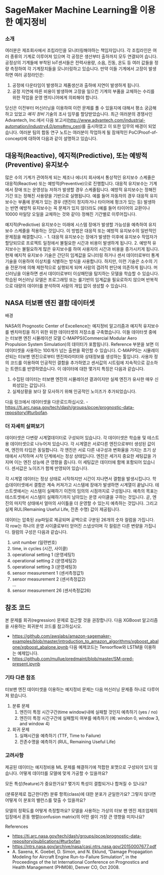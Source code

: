 # SageMaker Machine Learning을 이용한 예지정비

### 소개

여러분은 제조회사에서 조립라인을 모니터링해야하는 책임자입니다. 각 조립라인은 여러 종류의 기계로 이루어져 있으며 각 공정은 생산부터 출하까지 모두 연결되어 습니다. 공정상의 기계들에 부착된 IoT센서들은 전력사용량, 소음, 진동, 온도 등 여러 값들을 정량 측정하여 각 기계장치들을 모니터링하고 있습니다. 만약 이들 기계에서 고장이 발생하면 여러 공정라인은:

1. 공정에 다운타임이 발생하고 제품생산과 출하에 지연이 발생하게 됩니다.
1. 공정 지연에 따른 비용이 발생하며 고장을 일으킨 기계의 부품을 교체하는 수리를 위한 작업을 운영 엔지니어에게 의뢰해야 합니다.

당신은 이전부터 머신러닝을 이용하여 이런 문제를 풀 수 있을지에 대해서 평소 궁금해하고 있었고 *예지 정비* 기술의 조사 임무를 할당받았습니다. 최근 여러분의 경쟁사인 Advantech, Inc.에서 다음 보고서(http://www.advantech.com/industrial-automation/industry4.0/pms#my_cen)를 출시하였고 이 또한 임무의 배경이 되었습니다. 여러분 팀의 합동 연구 노트는 여러분이 작업하게 될 잠재적인 PoC(Proof-of-concept)에 대하여 다음과 같이 설명하고 있습니다.

## 대응적(Reactive), 에지적(Predictive), 또는 예방적(Preventive) 유지보수

많은 수의 기계가 관여하게 되는 제조나 에너지 회사에서 통상적인 유지보수 스케줄은 대응적(Reactive) 또는 예방적(Preventive)으로 진행합니다. 대응적 유지보수는 기계에서 장애 또는 운영성능 저하가 발생할 경우 스케줄됩니다. 예방적 유지보수는 정해진 기간 또는 정해진 사용량을 기반으로 실행됩니다. 예를 들어 자동차의 경우 대응적 유지보수는 부품에 문제가 있는 경우 (엔진이 정지하거나 타이어에 펑크가 있는 등) 발생하는 반면 예방적 유지보수는 꼭 문제가 있지 않더라도 (예를 들어 타이어의 교환이나 10000 마일당 오일을 교체하는 것와 같이) 정해진 기간별로 이루어집니다. 

예지적(Predictive) 유지보수는 미래에 시스템 장애가 발생할 가능성을 예측하여 유지보수 스케줄을 적용하는 것입니다. 이 방법은 대응적 또는 예방적 유지보수의 일반적인 문제점을 해결합니다. - 1. 대응적 유지보수는 장애가 발생한 이후에 유지보수 작업자가 할당되므로 프로젝트 일정에서 불필요한 시간과 비용이 발생하게 됩니다. 2. 예방적 유지보수는 불필요하게 많은 유지보수를 하여 사용자의 시간과 비용을 증가시키게 됩니다. 현재 예지적 유지보수 기술은 간단히 임계값을 모니터링 하거나 센서 데이터로부터 통계 기술을 이용하여 이상치를 식별하는 방식을 사용합니다. 하지만, 이런 기술은 소수의 기술 전문가에 의해 제한적으로 실행되게 되며 사람의 갭려적 판단에 의존하게 됩니다. 머신러닝을 이용하면 센서 데이터로부터 이상패턴을 탐지하는 모델을 학습할 수 있습니다. 학습된 머신러닝 모델은 프로그래밍 또는 룰기반의 임계값을 필요로하지 않으며 반복적으로 대량의 데이터를 분석하여 사람의 개입 없이 생성할 수 있습니다.

## NASA 터보팬 엔진 결함 데이터셋

배경

NASA의 Prognostic Center of Excellence는 예지정비 알고리즘과 예지적 유지보수를 벤치마킹을 하기 위한 위한 데이터셋의 저장소를 구축했습니다. 이들 데이터셋 중에는 터보팬 엔진 시뮬레이션 모델 C-MAPPS(Commercial Modular Aero Propulsion System Simulation)의 데이터가 포함됩니다. Reference 부분을 보면 이 데이터셋을 사용하는 100개가 넘는 출판을 확인할 수 있습니다. C-MAPPS는 시뮬레이션되는 터보팬 엔진으로부터 엔진파라미터와 상태정보를 생성하는 툴입니다. 사용자 정의 코드를 이용하여 인공적인 결함을 추가하였고 센서값의 시트림에 지속적으로 감소하는 트랜드를 반영하였습니다. 이 데이터에 대한 몇가지 특징은 다음과 같습니다.

1. 수집된 데이터는 터보팬 엔진의 시뮬레이션 결과이지만 실제 엔진가 유사한 매우 신뢰성있는 값입니다.
1. 실제상황을 보다 잘 모사하기 위해 인공적인 노이즈가 추가되었습니다.

다음 링크에서 데이터셋을 다운로드하십시오. - https://ti.arc.nasa.gov/tech/dash/groups/pcoe/prognostic-data-repository/#turbofan.


### 더 자세히 살펴보기

데이터셋은 다변량 시계열데이터로 구성되어 있습니다. 각 데이터셋은 학습용 및 테스트용 데이터셋으로 나누어져 있습니다. 각 시계열은 서로다른 엔진으로부터 생성된 값이며, 엔진의 타입은 동일합니다. 각 엔진은 서로 다른 내구성과 변화율을 가지는 초기 상태에서 시작하며 시작 단계에서는 정상 상태입니다. 엔진은 세가지 중요한 세팅값을 가지며 이는 엔진 성능에 큰 영향을 줍니다. 이 세팅값은 데이터에 함께 포함되어 있습니다. 센서값은 노이즈가 함께 반영되어 있습니다.

각 시계열 데이터는 정상 상태로 시작하지만 시간이 지나면서 결함을 발생시킵니다. 학습데이터셋에서 결함은 계속 커져가고 시스템에 장애가 발생하면 시계열이 끝납니다. 테스트셋에서는 시스템이 실패하기 이전의 임의의 시점까지로 구성됩니다. 예측의 목표는 테스트셋에서 시스템이 실패하기까지 남아있는 운영 사이클을 구하는 것입니다. 곧, 엔진의 마지막 상태에서 얼마의 사이틀을 더 운영할 수 있는지 예측하는 것입니다. 그리고 실제 RUL(Remaining Useful Life, 잔존 수명) 값이 제공됩니다.

데이터는 압축된 zip파일로 제공되며 공백으로 구분된 26개의 숫자 컬럼을 가집니다. 각 row는 하나의 운영 사이클로부터 얻어진 스냅샷이며 각 컬럼은 다른 변량을 가집니다. 컬럼의 구성은 다음과 같습니다.  
1) unit number (일련번호)  
2) time, in cycles (시간, 사이클)  
3) operational setting 1 (운영세팅1)  
4) operational setting 2 (운영세팅2)  
5) operational setting 3 (운영세팅3)  
6) sensor measurement 1 (센서측정값1)  
7) sensor measurement 2 (센서측정값2)  
...  
26) sensor measurement 26 (센서측정값26)  

## 참조 코드 

본 문제를 회귀(regression) 문제로 접근할 것을 권장합니다. 다음 XGBoost 알고리즘을 사용하는 회귀분석 코드를 참고하십시오. 
- https://github.com/awslabs/amazon-sagemaker-examples/blob/master/introduction_to_amazon_algorithms/xgboost_abalone/xgboost_abalone.ipynb 
다음 예제코드는 Tensorflow와 LSTM을 이용하는 예제입니다. 
- https://github.com/mullue/predmaint/blob/master/SM-pred-present.ipynb

### 기타 다른 참조  

터보팬 엔진 데이터셋을 이용하는 예지정비 문제는 다음 머신러닝 문제중 하나로 다루어져 왔습니다. 

1. 분류 문제
    1. 엔진이 특정 시간구간(time window)내에 실패할 것인지 예측하기 (yes / no)
    1. 엔진이 특정 시간구간에 실패할지 여부를 예측하기 (예: windon 0, window 3, and window 4)
1. 회귀 문제
    1. 실패시간을 예측하기 (TTF, Time to Failure)
    1. 잔존수명을 예측하기 (RUL, Remaining Useful Life)

### 고려사항 

제공된 데이터는 예지정비용 ML 문제를 해결하기에 적합한 포맷으로 구성되어 있지 않습니다. 어떻게 데이터를 모델에 맞게 가공할 수 있을까요?

모든 특성(feature)가 중요한가요? 몇가지 특성이 결합되거나 합쳐질 수 있나요?

(분류문제로 접근한다면) 분류 항목(class)에 대한 분포가 균일한가요? 그렇지 않다면 어떻게 이 분포의 밸런스를 맞출 수 있을까요?

모델의 정확도를 어떻게 측정할까요? 모델을 사용하는 가상의 터보 팬 엔진 제조업체의 입장에서 혼동 행렬(confusion matrix)의 어떤 셀이 가장 큰 영향을 미치나요?


References
* https://ti.arc.nasa.gov/tech/dash/groups/pcoe/prognostic-data-repository/publications/#turbofan
* https://ntrs.nasa.gov/archive/nasa/casi.ntrs.nasa.gov/20150007677.pdf
* A. Saxena, K. Goebel, D. Simon, and N. Eklund, “Damage Propagation Modeling for Aircraft Engine Run-to-Failure Simulation”, in the Proceedings of the Ist International Conference on Prognostics and Health Management (PHM08), Denver CO, Oct 2008.

